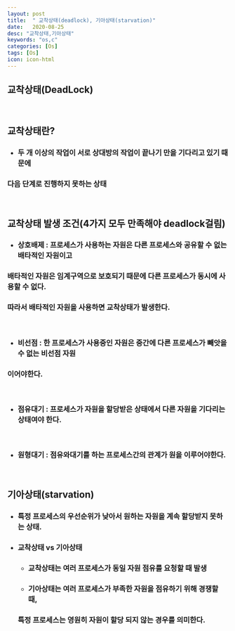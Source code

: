 ```yaml
---
layout: post
title:  " 교착상태(deadlock), 기아상태(starvation)"
date:   2020-08-25
desc: "교착상태,기아상태"
keywords: "os,c"
categories: [Os]
tags: [Os]
icon: icon-html
---
```


교착상태(DeadLock)
-----

<br/>

## 교착상태란?
+ ### 두 개 이상의 작업이 서로 상대방의 작업이 끝나기 만을 기다리고 있기 때문에
### 다음 단계로 진행하지 못하는 상태

<br/>

## 교착상태 발생 조건(4가지 모두 만족해야 deadlock걸림)
+ ### 상호배제 : 프로세스가 사용하는 자원은 다른 프로세스와 공유할 수 없는 배타적인 자원이고
### 배타적인 자원은 임계구역으로 보호되기 때문에 다른 프로세스가 동시에 사용할 수 없다.
### 따라서 배타적인 자원을 사용하면 교착상태가 발생한다.

<br/>

+ ### 비선점 : 한 프로세스가 사용중인 자원은 중간에 다른 프로세스가 빼앗을 수 없는 비선점 자원
### 이어야한다.

<br/>

+ ### 점유대기 : 프로세스가 자원을 할당받은 상태에서 다른 자원을 기다리는 상태여야 한다.

<br/>

+ ### 원형대기 : 점유와대기를 하는 프로세스간의 관계가 원을 이루어야한다.

<br/>

## 기아상태(starvation)
+ ### 특정 프로세스의 우선순위가 낮아서 원하는 자원을 계속 할당받지 못하는 상태.
+ ### 교착상태 vs 기아상태
    + ### 교착상태는 여러 프로세스가 동일 자원 점유를 요청할 때 발생
    + ### 기아상태는 여러 프로세스가 부족한 자원을 점유하기 위해 경쟁할 때,
    ### 특정 프로세스는 영원히 자원이 할당 되지 않는 경우를 의미한다.
